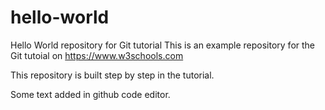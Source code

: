 # hello-world
Hello World repository for Git tutorial
This is an example repository for the Git tutoial on https://www.w3schools.com

This repository is built step by step in the tutorial. 

Some text added in github code editor.
